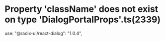 # Property 'className' does not exist on type 'DialogPortalProps'.ts(2339)

use:
"@radix-ui/react-dialog": "1.0.4",


